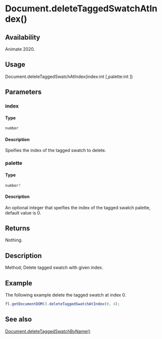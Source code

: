 # Document.deleteTaggedSwatchAtIndex()

## Availability

Animate 2020.

## Usage

Document.deleteTaggedSwatchAtIndex(index:int [,palette:int ])

## Parameters

### **index**

#### Type

```typescript
number
```

#### Description

Speifies the index of the tagged swatch to delete.

### **palette**

#### Type

```typescript
number?
```

#### Description

An optional integer that speifies the index of the tagged swatch palette, default value is 0.

## Returns

Nothing.

## Description

Method; Delete tagged swatch with given index.

## Example

The following example delete the tagged swatch at index 0.

```javascript
fl.getDocumentDOM().deleteTaggedSwatchAtIndex(0, 4);
```

## See also

[Document.deleteTaggedSwatchByName()](../Document_object/Document6066.md)

